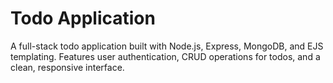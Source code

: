 # Todo Application

A full-stack todo application built with Node.js, Express, MongoDB, and EJS templating. Features user authentication, CRUD operations for todos, and a clean, responsive interface.
